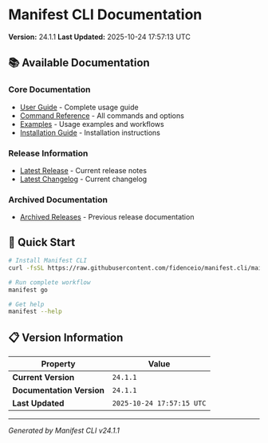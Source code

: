 # Manifest CLI Documentation

**Version:** 24.1.1
**Last Updated:** 2025-10-24 17:57:13 UTC

## 📚 Available Documentation

### Core Documentation
- [User Guide](USER_GUIDE.md) - Complete usage guide
- [Command Reference](COMMAND_REFERENCE.md) - All commands and options
- [Examples](EXAMPLES.md) - Usage examples and workflows
- [Installation Guide](INSTALLATION.md) - Installation instructions

### Release Information
- [Latest Release](RELEASE_v24.1.1.md) - Current release notes
- [Latest Changelog](CHANGELOG_v24.1.1.md) - Current changelog

### Archived Documentation
- [Archived Releases](zArchive/) - Previous release documentation

## 🚀 Quick Start

```bash
# Install Manifest CLI
curl -fsSL https://raw.githubusercontent.com/fidenceio/manifest.cli/main/install-cli.sh | bash

# Run complete workflow
manifest go

# Get help
manifest --help
```

## 📋 Version Information

| Property | Value |
|----------|-------|
| **Current Version** | `24.1.1` |
| **Documentation Version** | `24.1.1` |
| **Last Updated** | `2025-10-24 17:57:15 UTC` |

---
*Generated by Manifest CLI v24.1.1*
